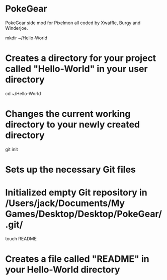 PokeGear
========

PokeGear side mod for Pixelmon all coded by Xwaffle, Burgy and Winderjoe.

mkdir ~/Hello-World
# Creates a directory for your project called "Hello-World" in your user directory

cd ~/Hello-World
# Changes the current working directory to your newly created directory

git init
# Sets up the necessary Git files
# Initialized empty Git repository in /Users/jack/Documents/My Games/Desktop/Desktop/PokeGear/.git/

touch README
# Creates a file called "README" in your Hello-World directory
